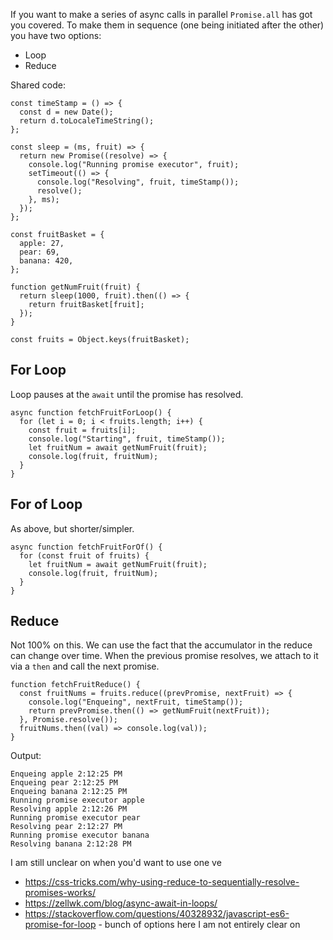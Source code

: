 If you want to make a series of async calls in parallel `Promise.all` has got you covered. To make them in sequence (one being initiated after the other) you have two options:

- Loop
- Reduce

Shared code:

```
const timeStamp = () => {
  const d = new Date();
  return d.toLocaleTimeString();
};

const sleep = (ms, fruit) => {
  return new Promise((resolve) => {
    console.log("Running promise executor", fruit);
    setTimeout(() => {
      console.log("Resolving", fruit, timeStamp());
      resolve();
    }, ms);
  });
};

const fruitBasket = {
  apple: 27,
  pear: 69,
  banana: 420,
};

function getNumFruit(fruit) {
  return sleep(1000, fruit).then(() => {
    return fruitBasket[fruit];
  });
}

const fruits = Object.keys(fruitBasket);
```

## For Loop

Loop pauses at the `await` until the promise has resolved.

```
async function fetchFruitForLoop() {
  for (let i = 0; i < fruits.length; i++) {
    const fruit = fruits[i];
    console.log("Starting", fruit, timeStamp());
    let fruitNum = await getNumFruit(fruit);
    console.log(fruit, fruitNum);
  }
}
```

## For of Loop

As above, but shorter/simpler.

```
async function fetchFruitForOf() {
  for (const fruit of fruits) {
    let fruitNum = await getNumFruit(fruit);
    console.log(fruit, fruitNum);
  }
}
```

## Reduce

Not 100% on this. We can use the fact that the accumulator in the reduce can change over time. When the previous promise resolves, we attach to it via a `then` and call the next promise.

```
function fetchFruitReduce() {
  const fruitNums = fruits.reduce((prevPromise, nextFruit) => {
    console.log("Enqueing", nextFruit, timeStamp());
    return prevPromise.then(() => getNumFruit(nextFruit));
  }, Promise.resolve());
  fruitNums.then((val) => console.log(val));
}
```

Output:

```
Enqueing apple 2:12:25 PM
Enqueing pear 2:12:25 PM
Enqueing banana 2:12:25 PM
Running promise executor apple
Resolving apple 2:12:26 PM
Running promise executor pear
Resolving pear 2:12:27 PM
Running promise executor banana
Resolving banana 2:12:28 PM
```

I am still unclear on when you'd want to use one ve

- https://css-tricks.com/why-using-reduce-to-sequentially-resolve-promises-works/
- https://zellwk.com/blog/async-await-in-loops/
- https://stackoverflow.com/questions/40328932/javascript-es6-promise-for-loop - bunch of options here I am not entirely clear on
